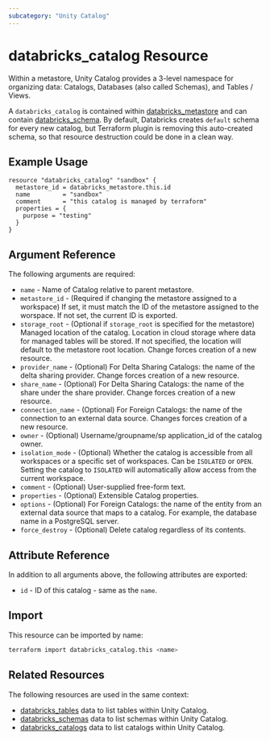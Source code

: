 ```yaml
---
subcategory: "Unity Catalog"
---
```

# databricks_catalog Resource

Within a metastore, Unity Catalog provides a 3-level namespace for organizing data: Catalogs, Databases (also called Schemas), and Tables / Views.

A `databricks_catalog` is contained within [databricks_metastore](metastore.md) and can contain [databricks_schema](schema.md). By default, Databricks creates `default` schema for every new catalog, but Terraform plugin is removing this auto-created schema, so that resource destruction could be done in a clean way.

## Example Usage

```hcl
resource "databricks_catalog" "sandbox" {
  metastore_id = databricks_metastore.this.id
  name         = "sandbox"
  comment      = "this catalog is managed by terraform"
  properties = {
    purpose = "testing"
  }
}
```

## Argument Reference

The following arguments are required:

* `name` - Name of Catalog relative to parent metastore.
* `metastore_id` - (Required if changing the metastore assigned to a workspace) If set, it must match the ID of the metastore assigned to the worspace. If not set, the current ID is exported.
* `storage_root` - (Optional if `storage_root` is specified for the metastore) Managed location of the catalog. Location in cloud storage where data for managed tables will be stored. If not specified, the location will default to the metastore root location. Change forces creation of a new resource.
* `provider_name` - (Optional) For Delta Sharing Catalogs: the name of the delta sharing provider. Change forces creation of a new resource.
* `share_name` - (Optional) For Delta Sharing Catalogs: the name of the share under the share provider. Change forces creation of a new resource.
* `connection_name` - (Optional) For Foreign Catalogs: the name of the connection to an external data source. Changes forces creation of a new resource.
* `owner` - (Optional) Username/groupname/sp application_id of the catalog owner.
* `isolation_mode` - (Optional) Whether the catalog is accessible from all workspaces or a specific set of workspaces. Can be `ISOLATED` or `OPEN`. Setting the catalog to `ISOLATED` will automatically allow access from the current workspace.
* `comment` - (Optional) User-supplied free-form text.
* `properties` - (Optional) Extensible Catalog properties.
* `options` - (Optional) For Foreign Catalogs: the name of the entity from an external data source that maps to a catalog. For example, the database name in a PostgreSQL server.
* `force_destroy` - (Optional) Delete catalog regardless of its contents.

## Attribute Reference

In addition to all arguments above, the following attributes are exported:

* `id` - ID of this catalog - same as the `name`.

## Import

This resource can be imported by name:

```bash
terraform import databricks_catalog.this <name>
```

## Related Resources

The following resources are used in the same context:

* [databricks_tables](../data-sources/tables.md) data to list tables within Unity Catalog.
* [databricks_schemas](../data-sources/schemas.md) data to list schemas within Unity Catalog.
* [databricks_catalogs](../data-sources/catalogs.md) data to list catalogs within Unity Catalog.
